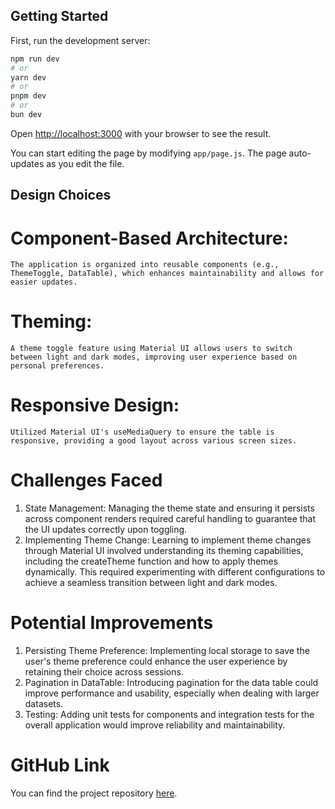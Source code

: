 ## Getting Started

First, run the development server:

```bash
npm run dev
# or
yarn dev
# or
pnpm dev
# or
bun dev
```

Open [http://localhost:3000](http://localhost:3000) with your browser to see the result.

You can start editing the page by modifying `app/page.js`. The page auto-updates as you edit the file.

## Design Choices

# Component-Based Architecture:

    The application is organized into reusable components (e.g., ThemeToggle, DataTable), which enhances maintainability and allows for easier updates.

# Theming:

    A theme toggle feature using Material UI allows users to switch between light and dark modes, improving user experience based on personal preferences.

# Responsive Design:

    Utilized Material UI's useMediaQuery to ensure the table is responsive, providing a good layout across various screen sizes.

# Challenges Faced

1. State Management:
   Managing the theme state and ensuring it persists across component renders required careful handling to guarantee that the UI updates correctly upon toggling.
2. Implementing Theme Change:
   Learning to implement theme changes through Material UI involved understanding its theming capabilities, including the createTheme function and how to apply themes dynamically. This required experimenting with different configurations to achieve a seamless transition between light and dark modes.

# Potential Improvements

1. Persisting Theme Preference:
   Implementing local storage to save the user's theme preference could enhance the user experience by retaining their choice across sessions.
2. Pagination in DataTable:
   Introducing pagination for the data table could improve performance and usability, especially when dealing with larger datasets.
3. Testing:
   Adding unit tests for components and integration tests for the overall application would improve reliability and maintainability.

# GitHub Link

You can find the project repository [here](https://github.com/aksy007/themed-table).
